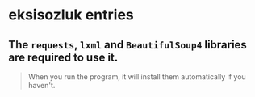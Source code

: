 # eksisozluk entries
## The `requests`, `lxml` and `BeautifulSoup4` libraries are required to use it.
> When you run the program, it will install them automatically if you haven't.
